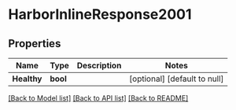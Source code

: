 # HarborInlineResponse2001

## Properties
Name | Type | Description | Notes
------------ | ------------- | ------------- | -------------
**Healthy** | **bool** |  | [optional] [default to null]

[[Back to Model list]](../README.md#documentation-for-models) [[Back to API list]](../README.md#documentation-for-api-endpoints) [[Back to README]](../README.md)

